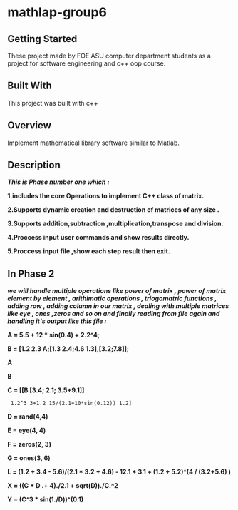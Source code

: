 # mathlap-group6

## Getting Started

These project made by FOE ASU computer department students as a project for software engineering and c++ oop course.

## Built With
This project was built with c++

## Overview
Implement mathematical library software similar to Matlab.

## Description
_**This is Phase number one which :**_

**1.includes the core Operations to implement C++ class of matrix.**

**2.Supports dynamic creation and 	destruction of matrices of any size .**

**3.Supports addition,subtraction ,multiplication,transpose and division.**

**4.Proccess input user commands and show results directly.**

**5.Proccess input file ,show each step result then exit.**

## In Phase 2 

_**we will handle multiple operations like power of matrix , power of matrix element by element , arithimatic operations , 
triogomatric functions , adding row , adding column in our matrix , dealing with multiple matrices like eye , ones ,zeros and so on
and finally reading from file again and handling it's output like this file :**_

**A = 5.5 + 12 * sin(0.4) + 2.2^4;**

**B = [1.2 2.3 A;[1.3 2.4;4.6 1.3],[3.2;7.8]];**

**A**

**B**

**C = [[B [3.4; 2.1; 3.5+9.1]]**
     
     1.2^3 3+1.2 15/(2.1+10*sin(0.12)) 1.2]
     
**D = rand(4,4)**

**E = eye(4, 4)**

**F = zeros(2, 3)**

**G = ones(3, 6)**

**L = (1.2 + 3.4 - 5.6)/(2.1 * 3.2 + 4.6) - 12.1 * 3.1 + (1.2 + 5.2)^(4 / (3.2+5.6) )**

**X = ((C * D .+ 4)./2.1 + sqrt(D))./C.^2**

**Y = (C^3 * sin(1./D))^(0.1)**


